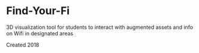 # Find-Your-Fi
3D visualization tool for students to interact with augmented assets and info on Wifi in designated areas

Created 2018

